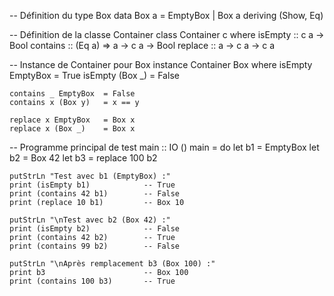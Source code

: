 -- Définition du type Box
data Box a = EmptyBox | Box a
    deriving (Show, Eq)

-- Définition de la classe Container
class Container c where
    isEmpty   :: c a -> Bool
    contains  :: (Eq a) => a -> c a -> Bool
    replace   :: a -> c a -> c a

-- Instance de Container pour Box
instance Container Box where
    isEmpty EmptyBox     = True
    isEmpty (Box _)      = False

    contains _ EmptyBox  = False
    contains x (Box y)   = x == y

    replace x EmptyBox   = Box x
    replace x (Box _)    = Box x

-- Programme principal de test
main :: IO ()
main = do
    let b1 = EmptyBox
    let b2 = Box 42
    let b3 = replace 100 b2

    putStrLn "Test avec b1 (EmptyBox) :"
    print (isEmpty b1)            -- True
    print (contains 42 b1)        -- False
    print (replace 10 b1)         -- Box 10

    putStrLn "\nTest avec b2 (Box 42) :"
    print (isEmpty b2)            -- False
    print (contains 42 b2)        -- True
    print (contains 99 b2)        -- False

    putStrLn "\nAprès remplacement b3 (Box 100) :"
    print b3                      -- Box 100
    print (contains 100 b3)       -- True
